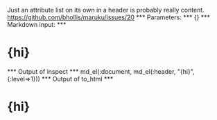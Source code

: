 Just an attribute list on its own in a header is probably really content. https://github.com/bhollis/maruku/issues/20
*** Parameters: ***
{}
*** Markdown input: ***
# {hi}
*** Output of inspect ***
md_el(:document, md_el(:header, "{hi}", {:level=>1}))
*** Output of to_html ***
<h1 id="hi">{hi}</h1>
